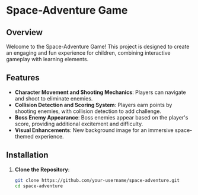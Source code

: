 # Space-Adventure Game

## Overview
Welcome to the Space-Adventure Game! This project is designed to create an engaging and fun experience for children, combining interactive gameplay with learning elements.

## Features
- **Character Movement and Shooting Mechanics**: Players can navigate and shoot to eliminate enemies.
- **Collision Detection and Scoring System**: Players earn points by shooting enemies, with collision detection to add challenge.
- **Boss Enemy Appearance**: Boss enemies appear based on the player's score, providing additional excitement and difficulty.
- **Visual Enhancements**: New background image for an immersive space-themed experience.

## Installation
1. **Clone the Repository**:
   ```bash
   git clone https://github.com/your-username/space-adventure.git
   cd space-adventure

